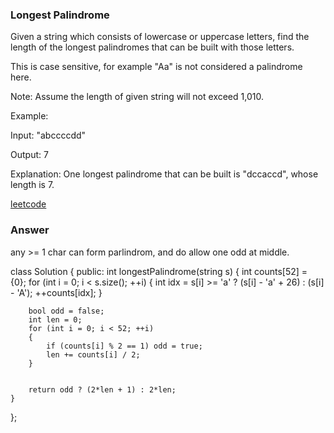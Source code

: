 ### Longest Palindrome
Given a string which consists of lowercase or uppercase letters, find the length of the longest palindromes that can be built with those letters.

This is case sensitive, for example "Aa" is not considered a palindrome here.

Note:
Assume the length of given string will not exceed 1,010.

Example:

Input:
"abccccdd"

Output:
7

Explanation:
One longest palindrome that can be built is "dccaccd", whose length is 7.


[leetcode](https://leetcode.com/submissions/detail/110612696/)

### Answer 
any >= 1 char can form parlindrom, and do allow one odd at middle. 

class Solution {
public:
    int longestPalindrome(string s) {
        int counts[52] = {0};
        for (int i = 0; i < s.size(); ++i)
        {
            int idx = s[i] >= 'a' ? (s[i] - 'a' + 26) : (s[i] - 'A');
            ++counts[idx];
        }
        
        bool odd = false;
        int len = 0;
        for (int i = 0; i < 52; ++i)
        {
            if (counts[i] % 2 == 1) odd = true;
            len += counts[i] / 2;
        }
        
        
        return odd ? (2*len + 1) : 2*len;
    }
};